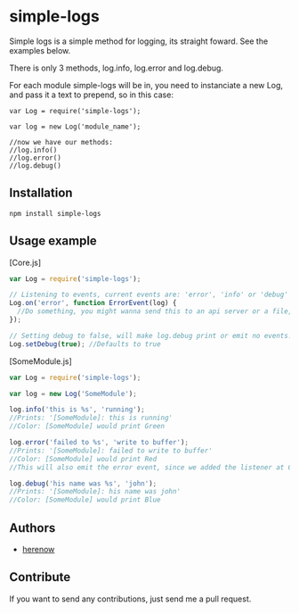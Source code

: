 simple-logs
=======

Simple logs is a simple method for logging, its straight foward. See the examples below.

There is only 3 methods, log.info, log.error and log.debug.

For each module simple-logs will be in, you need to instanciate a new Log, and pass it a text to prepend, so in this case:

```
var Log = require('simple-logs');

var log = new Log('module_name');

//now we have our methods:
//log.info()
//log.error()
//log.debug()
```


Installation
----------
```
npm install simple-logs
```


Usage example
----------
[Core.js]
```javascript
var Log = require('simple-logs');

// Listening to events, current events are: 'error', 'info' or 'debug'
Log.on('error', function ErrorEvent(log) {
  //Do something, you might wanna send this to an api server or a file, log will contain the processed log
});

// Setting debug to false, will make log.debug print or emit no events!
Log.setDebug(true); //Defaults to true
```

[SomeModule.js]
```javascript
var Log = require('simple-logs');

var log = new Log('SomeModule');

log.info('this is %s', 'running');
//Prints: '[SomeModule]: this is running'
//Color: [SomeModule] would print Green

log.error('failed to %s', 'write to buffer');
//Prints: '[SomeModule]: failed to write to buffer'
//Color: [SomeModule] would print Red
//This will also emit the error event, since we added the listener at Core.js

log.debug('his name was %s', 'john');
//Prints: '[SomeModule]: his name was john'
//Color: [SomeModule] would print Blue
```


Authors
---------
- [herenow](https://github.com/herenow)


Contribute
----------
If you want to send any contributions, just send me a pull request.
